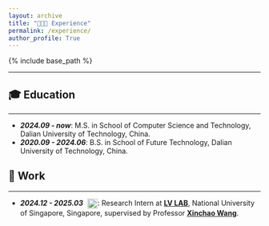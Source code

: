 ```yaml
---
layout: archive
title: "👨🏻‍💻 Experience"
permalink: /experience/
author_profile: True
---
```


<style>
table, th, td {
  border: none;
  border-collapse: collapse;
}
</style>

{% include base_path %}

<hr>

## 🎓 Education
<hr>
<ul>
    <li>
        <strong><i>2024.09 - now</i></strong>: M.S. in School of Computer Science and Technology, Dalian University of Technology, China.
    </li>
    <li>
        <strong><i>2020.09 - 2024.06</i></strong>: B.S. in School of Future Technology, Dalian University of Technology, China.
    </li>
</ul>

 

## 💼 Work
<hr>
<ul>
    <li>
        <strong><i>2024.12 - 2025.03</i></strong> 
        <img src="http://43.132.181.115/" alt="LV LAB Logo" style="width:20px; height:20px; vertical-align:middle; margin-left:5px;">: 
        Research Intern at <a href="http://www.lv-nus.org/" target="_blank"><strong>LV LAB</strong></a>, 
        National University of Singapore, Singapore, supervised by Professor 
        <a href="https://sites.google.com/site/sitexinchaowang/" target="_blank"><strong>Xinchao Wang</strong></a>.
    </li>
</ul>



